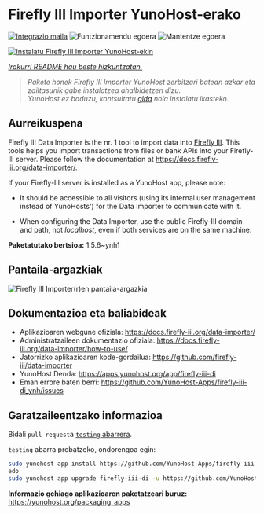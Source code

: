 <!--
Ohart ongi: README hau automatikoki sortu da <https://github.com/YunoHost/apps/tree/master/tools/readme_generator>ri esker
EZ editatu eskuz.
-->

# Firefly III Importer YunoHost-erako

[![Integrazio maila](https://dash.yunohost.org/integration/firefly-iii-di.svg)](https://ci-apps.yunohost.org/ci/apps/firefly-iii-di/) ![Funtzionamendu egoera](https://ci-apps.yunohost.org/ci/badges/firefly-iii-di.status.svg) ![Mantentze egoera](https://ci-apps.yunohost.org/ci/badges/firefly-iii-di.maintain.svg)

[![Instalatu Firefly III Importer YunoHost-ekin](https://install-app.yunohost.org/install-with-yunohost.svg)](https://install-app.yunohost.org/?app=firefly-iii-di)

*[Irakurri README hau beste hizkuntzatan.](./ALL_README.md)*

> *Pakete honek Firefly III Importer YunoHost zerbitzari batean azkar eta zailtasunik gabe instalatzea ahalbidetzen dizu.*  
> *YunoHost ez baduzu, kontsultatu [gida](https://yunohost.org/install) nola instalatu ikasteko.*

## Aurreikuspena

Firefly III Data Importer is the nr. 1 tool to import data into [Firefly III](https://www.firefly-iii.org/). This tools helps you import transactions from files or bank APIs into your
Firefly-III server. Please follow the documentation at https://docs.firefly-iii.org/data-importer/.

If your Firefly-III server is installed as a YunoHost app, please note:

- It should be accessible to all visitors (using its internal user management instead of YunoHosts') for the Data Importer to communicate with it.

- When configuring the Data Importer, use the public Firefly-III domain and path, not *localhost*, even if both services are on the same machine.


**Paketatutako bertsioa:** 1.5.6~ynh1

## Pantaila-argazkiak

![Firefly III Importer(r)en pantaila-argazkia](./doc/screenshots/firefly-iii-di-start-screen.png)

## Dokumentazioa eta baliabideak

- Aplikazioaren webgune ofiziala: <https://docs.firefly-iii.org/data-importer/>
- Administratzaileen dokumentazio ofiziala: <https://docs.firefly-iii.org/data-importer/how-to-use/>
- Jatorrizko aplikazioaren kode-gordailua: <https://github.com/firefly-iii/data-importer>
- YunoHost Denda: <https://apps.yunohost.org/app/firefly-iii-di>
- Eman errore baten berri: <https://github.com/YunoHost-Apps/firefly-iii-di_ynh/issues>

## Garatzaileentzako informazioa

Bidali `pull request`a [`testing` abarrera](https://github.com/YunoHost-Apps/firefly-iii-di_ynh/tree/testing).

`testing` abarra probatzeko, ondorengoa egin:

```bash
sudo yunohost app install https://github.com/YunoHost-Apps/firefly-iii-di_ynh/tree/testing --debug
edo
sudo yunohost app upgrade firefly-iii-di -u https://github.com/YunoHost-Apps/firefly-iii-di_ynh/tree/testing --debug
```

**Informazio gehiago aplikazioaren paketatzeari buruz:** <https://yunohost.org/packaging_apps>

